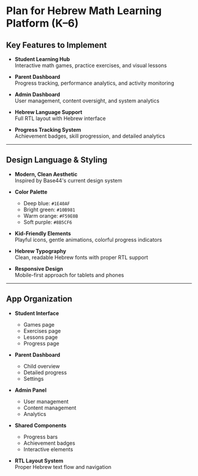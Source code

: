 # Plan for Hebrew Math Learning Platform (K–6)

## Key Features to Implement

- **Student Learning Hub**  
  Interactive math games, practice exercises, and visual lessons

- **Parent Dashboard**  
  Progress tracking, performance analytics, and activity monitoring

- **Admin Dashboard**  
  User management, content oversight, and system analytics

- **Hebrew Language Support**  
  Full RTL layout with Hebrew interface

- **Progress Tracking System**  
  Achievement badges, skill progression, and detailed analytics

---

## Design Language & Styling

- **Modern, Clean Aesthetic**  
  Inspired by Base44's current design system

- **Color Palette**

  - Deep blue: `#1E40AF`
  - Bright green: `#10B981`
  - Warm orange: `#F59E0B`
  - Soft purple: `#8B5CF6`

- **Kid-Friendly Elements**  
  Playful icons, gentle animations, colorful progress indicators

- **Hebrew Typography**  
  Clean, readable Hebrew fonts with proper RTL support

- **Responsive Design**  
  Mobile-first approach for tablets and phones

---

## App Organization

- **Student Interface**

  - Games page
  - Exercises page
  - Lessons page
  - Progress page

- **Parent Dashboard**

  - Child overview
  - Detailed progress
  - Settings

- **Admin Panel**

  - User management
  - Content management
  - Analytics

- **Shared Components**

  - Progress bars
  - Achievement badges
  - Interactive elements

- **RTL Layout System**  
  Proper Hebrew text flow and navigation
